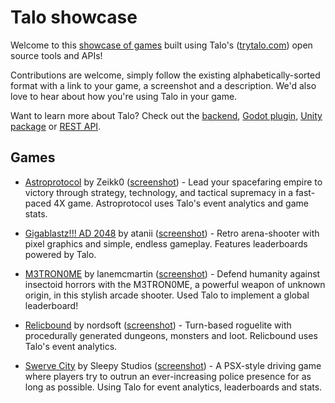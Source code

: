 # Talo showcase

Welcome to this [showcase of games](https://trytalo.com/showcase) built using Talo's ([trytalo.com](https://trytalo.com)) open source tools and APIs!

Contributions are welcome, simply follow the existing alphabetically-sorted format with a link to your game, a screenshot and a description. We'd also love to hear about how you're using Talo in your game.

Want to learn more about Talo? Check out the [backend](https://github.com/TaloDev/backend), [Godot plugin](https://github.com/TaloDev/godot), [Unity package](https://github.com/TaloDev/unity) or [REST API](https://docs.trytalo.com/docs/http/authentication).

## Games

- [Astroprotocol](https://zeikk0.itch.io/astroprotocol) by Zeikk0 ([screenshot](https://cdn.bsky.app/img/feed_fullsize/plain/did:plc:2umqligg4kd5bo6wcxpckjyc/bafkreifxfytm5mi5npaupdr4idf4wduzsfkg4ntkz7vpqsfoa3oedqiacq@jpeg)) - Lead your spacefaring empire to victory through strategy, technology, and tactical supremacy in a fast-paced 4X game. Astroprotocol uses Talo's event analytics and game stats.

- [Gigablastz!!! AD 2048](https://atanii.itch.io/gigablastz-ad-2048) by atanii ([screenshot](https://img.itch.zone/aW1hZ2UvMzAzNDgzMC8xODI2NjUxMC5wbmc=/original/1t2Zm0.png)) - Retro arena-shooter with pixel graphics and simple, endless gameplay. Features leaderboards powered by Talo.

- [M3TRON0ME](https://lanemcmartin.itch.io/m3tron0me) by lanemcmartin ([screenshot](https://img.itch.zone/aW1hZ2UvMzE1MDM4Mi8xODgxODQ5My5wbmc=/original/kFFd18.png)) - Defend humanity against insectoid horrors with the M3TRON0ME, a powerful weapon of unknown origin, in this stylish arcade shooter. Used Talo to implement a global leaderboard!

- [Relicbound](https://nordsoft.itch.io/relicbound) by nordsoft ([screenshot](https://img.itch.zone/aW1hZ2UvMzI5OTc3My8xOTgxMTc1Ni5wbmc=/original/%2FwFO4r.png)) - Turn-based roguelite with procedurally generated dungeons, monsters and loot. Relicbound uses Talo's event analytics.

- [Swerve City](https://sleepystudios.itch.io/swerve-city) by Sleepy Studios ([screenshot](https://img.itch.zone/aW1nLzg1OTQ5ODQucG5n/original/h9R2aJ.png)) - A PSX-style driving game where players try to outrun an ever-increasing police presence for as long as possible. Using Talo for event analytics, leaderboards and stats.
